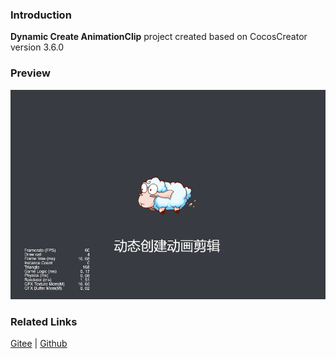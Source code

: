 ### Introduction
**Dynamic Create AnimationClip** project created based on CocosCreator version 3.6.0

### Preview
![image](../../../gif/202203/2022030213.gif)

### Related Links
[Gitee](https://gitee.com/mirrors_cocos-creator/example-cases/blob/v2.4.3/assets/cases/03_gameplay/03_animation)  | [Github](https://github.com/cocos-creator/example-cases/blob/v2.4.3/assets/cases/03_gameplay/03_animation)
